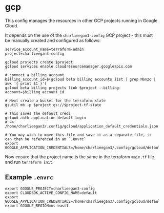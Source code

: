 # gcp

This config manages the resources in other GCP projects running in Google Cloud.

It depends on the use of the `charlieegan3-config` GCP project - this
must be manually created and configured as follows:

```
service_account_name=terraform-admin
project=charlieegan3-config

gcloud projects create $project
gcloud services enable cloudresourcemanager.googleapis.com

# connect a billing account
billing_account_id=$(gcloud beta billing accounts list | grep Monzo | awk '{ print $1 }')
gcloud beta billing projects link $project --billing-account=$billing_account_id

# Next create a bucket for the terraform state
gsutil mb -p $project gs://$project-tf-state

# This saves the default creds
gcloud auth application-default login
# => /home/charlieegan3/.config/gcloud/application_default_credentials.json

# You may wish to move this file and save it as a separate file, it can then be referenced in an `.envrc`
export GOOGLE_APPLICATION_CREDENTIALS=/home/charlieegan3/.config/gcloud/default_creds.json
```

Now ensure that the project name is the same in the terraform `main.tf` file and
run `terraform init`.

## Example `.envrc`

```
export GOOGLE_PROJECT=charlieegan3-config
export CLOUDSDK_ACTIVE_CONFIG_NAME=default
export GOOGLE_APPLICATION_CREDENTIALS=/home/charlieegan3/.config/gcloud/default_creds.json
export GOOGLE_REGION=us-east1
```

